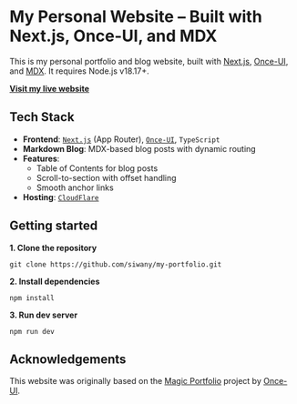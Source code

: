 # My Personal Website – Built with Next.js, Once-UI, and MDX

This is my personal portfolio and blog website, built with [Next.js](https://nextjs.org/), [Once-UI](https://once-ui.com/), and [MDX](https://mdxjs.com/). It requires Node.js v18.17+. 

[**Visit my live website**](https://demo.magic-portfolio.com)

## Tech Stack

- **Frontend**: [`Next.js`](https://nextjs.org/) (App Router), [`Once-UI`](https://once-ui.com/), `TypeScript`
- **Markdown Blog**: MDX-based blog posts with dynamic routing
- **Features**:
  - Table of Contents for blog posts
  - Scroll-to-section with offset handling
  - Smooth anchor links
- **Hosting**: [`CloudFlare`](https://www.cloudflare.com/)

## Getting started

**1. Clone the repository**
```
git clone https://github.com/siwany/my-portfolio.git
```

**2. Install dependencies**
```
npm install
```

**3. Run dev server**
```
npm run dev
```

## Acknowledgements
This website was originally based on the [Magic Portfolio](https://github.com/once-ui-system/magic-portfolio) project by [Once-UI](https://once-ui.com/). 